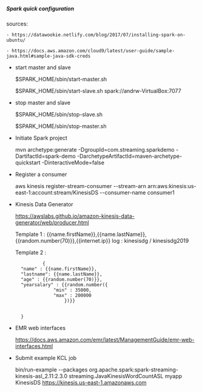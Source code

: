 ##### Spark quick configuration

sources:

	- https://datawookie.netlify.com/blog/2017/07/installing-spark-on-ubuntu/
	
	- https://docs.aws.amazon.com/cloud9/latest/user-guide/sample-java.html#sample-java-sdk-creds


- start master and slave

	$SPARK_HOME/sbin/start-master.sh

	$SPARK_HOME/sbin/start-slave.sh spark://andrw-VirtualBox:7077


- stop master and slave 

	$SPARK_HOME/sbin/stop-slave.sh

	$SPARK_HOME/sbin/stop-master.sh


- Initiate Spark project

	mvn archetype:generate -DgroupId=com.streaming.sparkdemo -DartifactId=spark-demo -DarchetypeArtifactId=maven-archetype-quickstart -DinteractiveMode=false

- Register a consumer

	aws kinesis register-stream-consumer --stream-arn arn:aws:kinesis:us-east-1:account:stream/KinesisDS --consumer-name consumer1
	
- Kinesis Data Generator

	https://awslabs.github.io/amazon-kinesis-data-generator/web/producer.html
	
	Template 1 : {{name.firstName}},{{name.lastName}},{{random.number(70)}},{{internet.ip}}
	log : kinesisdg / kinesisdg2019

	Template 2 :

				{
		"name" : {{name.firstName}},
		"lastname": {{name.lastName}},
		"age" : {{random.number(70)}},
		"yearsalary" : {{random.number({
				    "min" : 35000,
				    "max" : 200000
					    })}}


		}

- EMR web interfaces

	https://docs.aws.amazon.com/emr/latest/ManagementGuide/emr-web-interfaces.html

- Submit example KCL job

	bin/run-example --packages org.apache.spark:spark-streaming-kinesis-asl_2.11:2.3.0 streaming.JavaKinesisWordCountASL myapp  KinesisDS https://kinesis.us-east-1.amazonaws.com 
